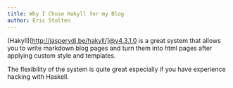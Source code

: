 ```yaml
---
title: Why I Chose Hakyll for my Blog
author: Eric Stolten
---
```


(Hakyll)[http://jaspervdj.be/hakyll/]@v4.3.1.0 is a great system that
allows you to write markdown blog pages and turn them into html pages
after applying custom style and templates.

The flexibility of the system is quite great especially if you have
experience hacking with Haskell.
